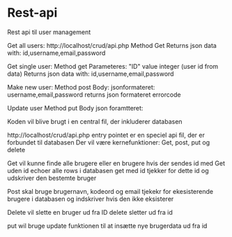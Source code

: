 # Rest-api
Rest api til user management

Get all users:
http://localhost/crud/api.php
Method Get
Returns json data with: id,username,email,password

Get single user:
Method get
Parameteres: "ID" value integer (user id from data)
Returns json data with: id,username,email,password

Make new user:
Method post
Body: jsonformateret: username,email,password
returns json formateret errorcode

Update user
Method put
Body json foramtteret: 

Koden vil blive brugt i en central fil, der inkluderer databasen

http://localhost/crud/api.php entry pointet er en speciel api fil, der er forbundet til databasen
Der vil være kernefunktioner:
Get, post, put og delete

Get vil kunne finde alle brugere eller en brugere hvis der sendes id med
Get uden id echoer alle rows i databasen
get med id tjekker for dette id og udskriver den bestemte bruger

Post skal bruge brugernavn, kodeord og email
tjekekr for ekesisterende brugere i databasen
og indskriver hvis den ikke eksisterer

Delete vil slette en bruger ud fra ID
delete sletter ud fra id

put wil bruge update funktionen til at insætte nye brugerdata ud fra id



